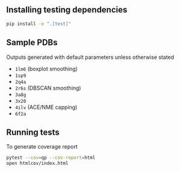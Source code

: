 ## Installing testing dependencies
```bash
pip install -e ".[test]"
```

## Sample PDBs
Outputs generated with default parameters unless otherwise stated

- `1lm6` (boxplot smoothing)
- `1sp9`
- `2q4a`
- `2r6s` (DBSCAN smoothing)
- `3a8g`
- `3x20`
- `4ilv` (ACE/NME capping)
- `6f2a`

## Running tests
To generate coverage report
```bash
pytest --cov=qp --cov-report=html
open htmlcov/index.html
```